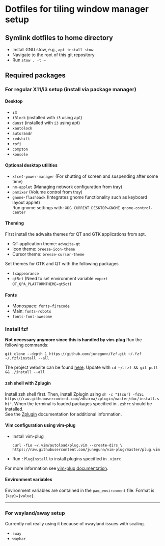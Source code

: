 # Dotfiles for tiling window manager setup

## Symlink dotfiles to home directory
* Install GNU stow, e.g., `apt install stow`
* Navigate to the root of this git repository
* Run `stow . -t ~`

## Required packages
### For regular X11/i3 setup (install via package manager)
#### Desktop
* `i3`
* `i3lock` (installed with `i3` using apt)
* `dunst` (installed with `i3` using apt)
* `xautolock`
* `autorandr`
* `redshift`
* `rofi`
* `compton`
* `konsole`

#### Optional desktop utilities
* `xfce4-power-manager` (For shutting of screen and suspending after some time)
* `nm-applet` (Managing network configuration from tray)
* `pnmixer` (Volume control from tray)
* `gnome-flashback` (Integrates gnome functionality such as keyboard layout applet)   
  Run gnome settings with: `XDG_CURRENT_DESKTOP=GNOME gnome-control-center`

#### Theming
First install the adwaita themes for QT and GTK applications from apt.
* QT application theme: `adwaita-qt`
* Icon theme: `breeze-icon-theme`
* Cursor theme: `breeze-cursor-theme`
  
Set themes for GTK and QT with the following packages
* `lxappearance`
* `qt5ct` (Need to set environment variable `export QT_QPA_PLATFORMTHEME=qt5ct`)

#### Fonts
* Monospace: `fonts-firacode`
* Main: `fonts-roboto`
* `fonts-font-awesome`

### Install fzf
**Not necessary anymore since this is handled by vim-plug**
Run the following commands:
```
git clone --depth 1 https://github.com/junegunn/fzf.git ~/.fzf
~/.fzf/install --all
```
The project website can be found [here](https://github.com/junegunn/fzf).
Update with `cd ~/.fzf && git pull && ./install --all`

#### zsh shell with Zplugin
Install zsh shell first.
Then, install Zplugin using `sh -c "$(curl -fsSL https://raw.githubusercontent.com/zdharma/zplugin/master/doc/install.sh)"`. When the terminal is loaded packages specified in `.zshrc` should be installed.   
See the [Zplugin](https://github.com/zdharma/zplugin) documentation for additional information.

#### Vim configuration using vim-plug
* Install vim-plug
   ```
   curl -fLo ~/.vim/autoload/plug.vim --create-dirs \
   https://raw.githubusercontent.com/junegunn/vim-plug/master/plug.vim
   ```
* Run `:PlugInstall` to install plugins specified in `.vimrc`

For more information see [vim-plug documentation](https://github.com/junegunn/vim-plug).

#### Environment variables
Environment variables are contained in the `pam_environment` file. Format is `{key}={value}`.

---

### For wayland/sway setup
Currently not really using it because of xwayland issues with scaling.
* `sway`
* `waybar`
